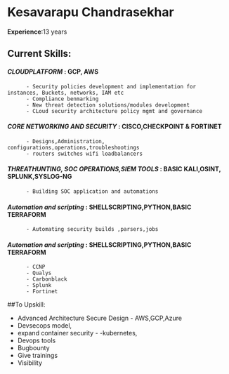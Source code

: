 # Kesavarapu Chandrasekhar
**Experience**:13 years
## Current Skills: 
#### *CLOUDPLATFORM* : GCP, AWS
          - Security policies development and implementation for instances, Buckets, networks, IAM etc
          - Compliance benmarking
          - New threat detection solutions/modules development 
          - CLoud security architecture policy mgmt and governance
          
#### *CORE NETWORKING AND SECURITY* : CISCO,CHECKPOINT & FORTINET
          - Designs,Administration, configurations,operations,troubleshootings
          - routers switches wifi loadbalancers

#### *THREATHUNTING, SOC OPERATIONS,SIEM TOOLS* : BASIC KALI,OSINT, SPLUNK,SYSLOG-NG
          - Building SOC application and automations

#### *Automation and scripting* : SHELLSCRIPTING,PYTHON,BASIC TERRAFORM
          - Automating security builds ,parsers,jobs
          
#### *Automation and scripting* : SHELLSCRIPTING,PYTHON,BASIC TERRAFORM
          - CCNP
          - Qualys 
          - Carbonblack 
          - Splunk
          - Fortinet


          


##To Upskill:
- Advanced Architecture Secure Design - AWS,GCP,Azure 
- Devsecops  model,
- expand container security - -kubernetes,
- Devops tools 
- Bugbounty 
- Give trainings
- Visibility





